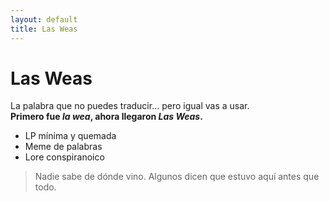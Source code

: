 ```yaml
---
layout: default
title: Las Weas
---
```


# Las Weas
La palabra que no puedes traducir… pero igual vas a usar.  
**Primero fue _la wea_, ahora llegaron _Las Weas_.**

- LP mínima y quemada  
- Meme de palabras  
- Lore conspiranoico

> Nadie sabe de dónde vino. Algunos dicen que estuvo aquí antes que todo.
